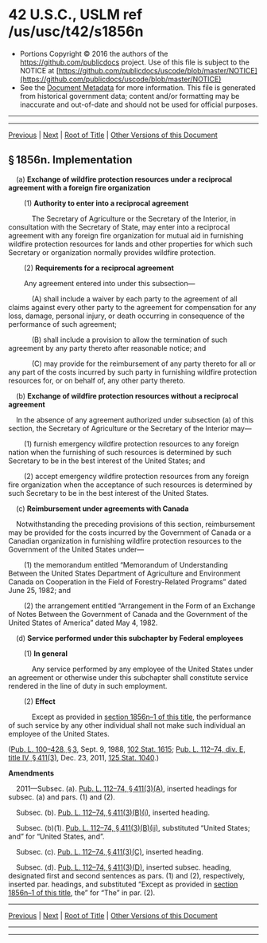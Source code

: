 ---
---

# 42 U.S.C., USLM ref /us/usc/t42/s1856n

* Portions Copyright © 2016 the authors of the https://github.com/publicdocs project.
  Use of this file is subject to the NOTICE at [https://github.com/publicdocs/uscode/blob/master/NOTICE](https://github.com/publicdocs/uscode/blob/master/NOTICE)
* See the [Document Metadata](././../../../../..//README.md) for more information.
  This file is generated from historical government data; content and/or formatting may be inaccurate and out-of-date and should not be used for official purposes.

----------
----------

[Previous](./../../../../..//us/usc/t42/ch15A/schII/m__us_usc_t42_s1856m.md) | [Next](./../../../../..//us/usc/t42/ch15A/schII/m__us_usc_t42_s1856n–1.md) | [Root of Title](./../../../../../) | [Other Versions of this Document](https://publicdocs.github.io/go/links?ns=uslm&ref=%2Fus%2Fusc%2Ft42%2Fs1856n)

## § 1856n. Implementation

    (a) __Exchange of wildfire protection resources under a reciprocal agreement with a foreign fire organization__ 

        (1) __Authority to enter into a reciprocal agreement__ 

            The Secretary of Agriculture or the Secretary of the Interior, in consultation with the Secretary of State, may enter into a reciprocal agreement with any foreign fire organization for mutual aid in furnishing wildfire protection resources for lands and other properties for which such Secretary or organization normally provides wildfire protection.

        (2) __Requirements for a reciprocal agreement__ 

        Any agreement entered into under this subsection—

            (A) shall include a waiver by each party to the agreement of all claims against every other party to the agreement for compensation for any loss, damage, personal injury, or death occurring in consequence of the performance of such agreement;

            (B) shall include a provision to allow the termination of such agreement by any party thereto after reasonable notice; and

            (C) may provide for the reimbursement of any party thereto for all or any part of the costs incurred by such party in furnishing wildfire protection resources for, or on behalf of, any other party thereto.

    (b) __Exchange of wildfire protection resources without a reciprocal agreement__ 

    In the absence of any agreement authorized under subsection (a) of this section, the Secretary of Agriculture or the Secretary of the Interior may—

        (1) furnish emergency wildfire protection resources to any foreign nation when the furnishing of such resources is determined by such Secretary to be in the best interest of the United States; and

        (2) accept emergency wildfire protection resources from any foreign fire organization when the acceptance of such resources is determined by such Secretary to be in the best interest of the United States.

    (c) __Reimbursement under agreements with Canada__ 

    Notwithstanding the preceding provisions of this section, reimbursement may be provided for the costs incurred by the Government of Canada or a Canadian organization in furnishing wildfire protection resources to the Government of the United States under—

        (1) the memorandum entitled “Memorandum of Understanding Between the United States Department of Agriculture and Environment Canada on Cooperation in the Field of Forestry-Related Programs” dated June 25, 1982; and

        (2) the arrangement entitled “Arrangement in the Form of an Exchange of Notes Between the Government of Canada and the Government of the United States of America” dated May 4, 1982.

    (d) __Service performed under this subchapter by Federal employees__ 

        (1) __In general__ 

            Any service performed by any employee of the United States under an agreement or otherwise under this subchapter shall constitute service rendered in the line of duty in such employment.

        (2) __Effect__ 

            Except as provided in [section 1856n–1 of this title][/us/usc/t42/s1856n–1], the performance of such service by any other individual shall not make such individual an employee of the United States.

([Pub. L. 100–428, § 3][/us/pl/100/428/s3], Sept. 9, 1988, [102 Stat. 1615][/us/stat/102/1615]; [Pub. L. 112–74, div. E, title IV, § 411(3)][/us/pl/112/74/s411/3], Dec. 23, 2011, [125 Stat. 1040][/us/stat/125/1040].)

 __Amendments__ 

    2011—Subsec. (a). [Pub. L. 112–74, § 411(3)(A)][/us/pl/112/74/s411/3/A], inserted headings for subsec. (a) and pars. (1) and (2).

    Subsec. (b). [Pub. L. 112–74, § 411(3)(B)(i)][/us/pl/112/74/s411/3/B/i], inserted heading.

    Subsec. (b)(1). [Pub. L. 112–74, § 411(3)(B)(ii)][/us/pl/112/74/s411/3/B/ii], substituted “United States; and” for “United States, and”.

    Subsec. (c). [Pub. L. 112–74, § 411(3)(C)][/us/pl/112/74/s411/3/C], inserted heading.

    Subsec. (d). [Pub. L. 112–74, § 411(3)(D)][/us/pl/112/74/s411/3/D], inserted subsec. heading, designated first and second sentences as pars. (1) and (2), respectively, inserted par. headings, and substituted “Except as provided in [section 1856n–1 of this title][/us/usc/t42/s1856n–1], the” for “The” in par. (2).

----------

[Previous](./../../../../..//us/usc/t42/ch15A/schII/m__us_usc_t42_s1856m.md) | [Next](./../../../../..//us/usc/t42/ch15A/schII/m__us_usc_t42_s1856n–1.md) | [Root of Title](./../../../../../) | [Other Versions of this Document](https://publicdocs.github.io/go/links?ns=uslm&ref=%2Fus%2Fusc%2Ft42%2Fs1856n)

----------
----------

[/us/usc/t42/s1856n–1]: https://publicdocs.github.io/go/links?ns=uslm&ref=%2Fus%2Fusc%2Ft42%2Fs1856n%E2%80%931
[/us/pl/100/428/s3]: https://publicdocs.github.io/go/links?ns=uslm&ref=%2Fus%2Fpl%2F100%2F428%2Fs3
[/us/stat/102/1615]: https://publicdocs.github.io/go/links?ns=uslm&ref=%2Fus%2Fstat%2F102%2F1615
[/us/pl/112/74/s411/3]: https://publicdocs.github.io/go/links?ns=uslm&ref=%2Fus%2Fpl%2F112%2F74%2Fs411%2F3
[/us/stat/125/1040]: https://publicdocs.github.io/go/links?ns=uslm&ref=%2Fus%2Fstat%2F125%2F1040
[/us/pl/112/74/s411/3/A]: https://publicdocs.github.io/go/links?ns=uslm&ref=%2Fus%2Fpl%2F112%2F74%2Fs411%2F3%2FA
[/us/pl/112/74/s411/3/B/i]: https://publicdocs.github.io/go/links?ns=uslm&ref=%2Fus%2Fpl%2F112%2F74%2Fs411%2F3%2FB%2Fi
[/us/pl/112/74/s411/3/B/ii]: https://publicdocs.github.io/go/links?ns=uslm&ref=%2Fus%2Fpl%2F112%2F74%2Fs411%2F3%2FB%2Fii
[/us/pl/112/74/s411/3/C]: https://publicdocs.github.io/go/links?ns=uslm&ref=%2Fus%2Fpl%2F112%2F74%2Fs411%2F3%2FC
[/us/pl/112/74/s411/3/D]: https://publicdocs.github.io/go/links?ns=uslm&ref=%2Fus%2Fpl%2F112%2F74%2Fs411%2F3%2FD
[/us/usc/t42/s1856n–1]: https://publicdocs.github.io/go/links?ns=uslm&ref=%2Fus%2Fusc%2Ft42%2Fs1856n%E2%80%931


